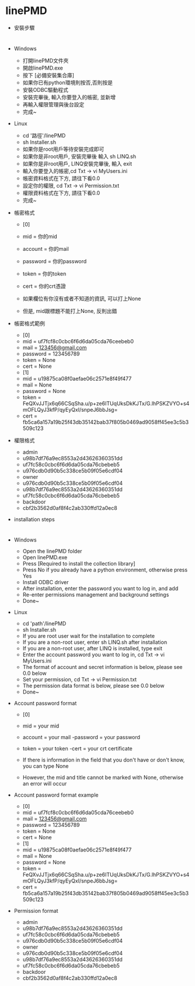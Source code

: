 # **linePMD**

+ 安裝步驟 <h1>

+ Windows
  - 打開linePMD文件夾
  - 開啟linePMD.exe
  - 按下 [必備安裝集合庫]
  - 如果你已有python環境則按否,否則按是
  - 安裝ODBC驅動程式
  - 安裝完畢後, 輸入你要登入的帳密, 並新增
  - 再輸入權限管理與後台設定
  - 完成~
  
+ Linux
  - cd '路徑'/linePMD
  - sh Installer.sh
  - 如果你是root用戶等待安裝完成即可
  - 如果你是非root用戶, 安裝完畢後 輸入 sh LINQ.sh
  - 如果你是非root用戶, LINQ安裝完畢後, 輸入 exit
  - 輸入你要登入的帳密,cd Txt -> vi MyUsers.ini
  - 帳密資料格式在下方, 請往下看0.0
  - 設定你的權限, cd Txt -> vi Permission.txt
  - 權限資料格式在下方, 請往下看0.0
  - 完成~
  
+ 帳密格式
  
  - [0]
  - mid = 你的mid
  - account = 你的mail
  - password = 你的password
  - token = 你的token
  - cert = 你的crt憑證
  
  - 如果欄位有你沒有或者不知道的資訊, 可以打上None
  - 但是, mid跟標題不能打上None, 反則出錯
  
+ 帳密格式範例
  
  - [0]
  - mid = uf7fcf8c0cbc6f6d6da05cda76ceebeb0
  - mail = 123456@gmail.com
  - password = 123456789
  - token = None
  - cert = None
  - [1]
  - mid = u19875ca08f0aefae06c2571e8f49f477
  - mail = None
  - password = None
  - token = FeQXvJJTjx6q66CSqSha.u/p+ze6ITUqUksDkKJTx/G.lhPSKZVYO+s4mOFLQyJ3kfP/qyEyQxI/snpeJ6bbJsg=
  - cert = fb5ca6a157a19b25f43db35142bab37f805b0469ad9058ff45ee3c5b3509c123
  
+ 權限格式
  
  - admin
  - u98b7df76a9ec8553a2d43626360351dd
  - uf7fc58c0cbc6f6d6da05cda76cbebeb5
  - u976cdb0d90b5c338ce5b09f05e6cdf04
  - owner
  - u976cdb0d90b5c338ce5b09f05e6cdf04
  - u98b7df76a9ec8553a2d43626360351dd
  - uf7fc58c0cbc6f6d6da05cda76cbebeb5
  - backdoor
  - cbf2b3562d0af8f4c2ab330ffd12a0ec8

  
+ installation steps <h1>

+ Windows
  - Open the linePMD folder
  - Open linePMD.exe
  - Press [Required to install the collection library]
  - Press No if you already have a python environment, otherwise press Yes
  - Install ODBC driver
  - After installation, enter the password you want to log in, and add
  - Re-enter permissions management and background settings
  - Done~
  
+ Linux
  - cd 'path'/linePMD
  - sh Installer.sh
  - If you are root user wait for the installation to complete
  - If you are a non-root user, enter sh LINQ.sh after installation
  - If you are a non-root user, after LINQ is installed, type exit
  - Enter the account password you want to log in, cd Txt -> vi MyUsers.ini
  - The format of account and secret information is below, please see 0.0 below
  - Set your permission, cd Txt -> vi Permission.txt
  - The permission data format is below, please see 0.0 below
  - Done~
  
+ Account password format
  
  - [0]
  - mid = your mid
  - account = your mail
  -password = your password
  - token = your token
  -cert = your crt certificate
  
  - If there is information in the field that you don't have or don't know, you can type None
  - However, the mid and title cannot be marked with None, otherwise an error will occur
  
+ Account password format example
  
  - [0]
  - mid = uf7fcf8c0cbc6f6d6da05cda76ceebeb0
  - mail = 123456@gmail.com
  - password = 123456789
  - token = None
  - cert = None
  - [1]
  - mid = u19875ca08f0aefae06c2571e8f49f477
  - mail = None
  - password = None
  - token = FeQXvJJTjx6q66CSqSha.u/p+ze6ITUqUksDkKJTx/G.lhPSKZVYO+s4mOFLQyJ3kfP/qyEyQxI/snpeJ6bbJsg=
  - cert = fb5ca6a157a19b25f43db35142bab37f805b0469ad9058ff45ee3c5b3509c123
  
+ Permission format
  
  - admin
  - u98b7df76a9ec8553a2d43626360351dd
  - uf7fc58c0cbc6f6d6da05cda76cbebeb5
  - u976cdb0d90b5c338ce5b09f05e6cdf04
  - owner
  - u976cdb0d90b5c338ce5b09f05e6cdf04
  - u98b7df76a9ec8553a2d43626360351dd
  - uf7fc58c0cbc6f6d6da05cda76cbebeb5
  - backdoor
  - cbf2b3562d0af8f4c2ab330ffd12a0ec8
